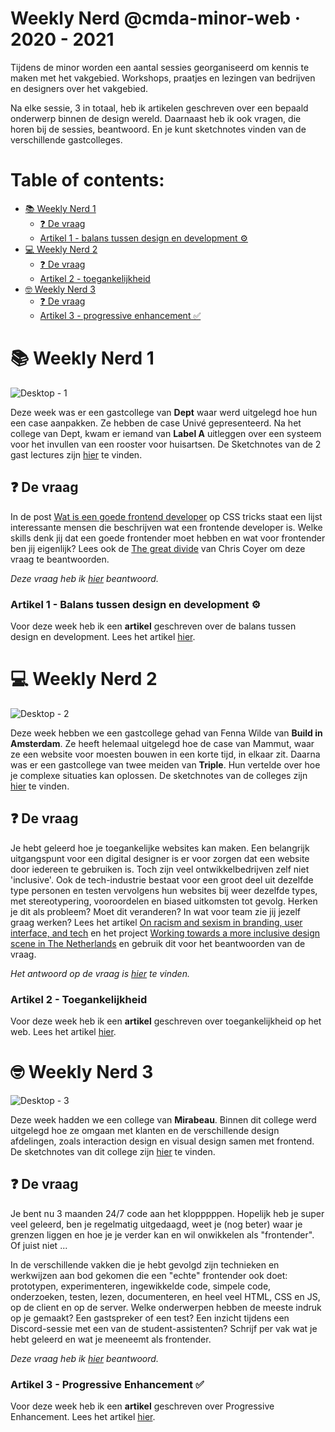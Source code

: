 # Weekly Nerd @cmda-minor-web · 2020 - 2021

Tijdens de minor worden een aantal sessies georganiseerd om kennis te maken met het vakgebied. 
Workshops, praatjes en lezingen van bedrijven en designers over het vakgebied. 

Na elke sessie, 3 in totaal, heb ik artikelen geschreven over een bepaald onderwerp binnen de design wereld. Daarnaast
heb ik ook vragen, die horen bij de sessies, beantwoord. En je kunt sketchnotes vinden van de verschillende gastcolleges. 

# Table of contents:

- [📚 Weekly Nerd 1](#-weekly-nerd-1)
  - [❓ De vraag](#-de-vraag)
  - [Artikel 1 - balans tussen design en development ⚙️](#artikel-1---balans-tussen-design-en-development-%EF%B8%8F)
- [💻 Weekly Nerd 2](#-weekly-nerd-2)
  - [❓ De vraag](#-de-vraag-1)
  - [Artikel 2 - toegankelijkheid](#artikel-2---toegankelijkheid)
- [🤓 Weekly Nerd 3](#-weekly-nerd-3)
  - [❓ De vraag](#-de-vraag-2)
  - [Artikel 3 - progressive enhancement ✅](#artikel-3---progressive-enhancement-)

# 📚 Weekly Nerd 1

![Desktop - 1](https://user-images.githubusercontent.com/60745348/120893584-52755980-c614-11eb-8c09-a7ce4b8f3b70.jpg)

Deze week was er een gastcollege van **Dept** waar werd uitgelegd hoe hun een case aanpakken. Ze hebben de case Univé gepresenteerd. Na het college van Dept, kwam er iemand van **Label A** uitleggen over een systeem voor het invullen van een rooster voor huisartsen. De Sketchnotes van de 2 gast lectures zijn [hier](https://github.com/sanneduinkerx/weekly-nerd-2021/wiki/WkN%231:-Sketchnotes-%F0%9F%93%9D) te vinden.

## ❓ De vraag 
In de post [Wat is een goede frontend developer](https://css-tricks.com/what-makes-a-good-front-end-developer/) op CSS tricks staat een lijst interessante mensen die beschrijven wat een frontende developer is. Welke skills denk jij dat een goede frontender moet hebben en wat voor frontender ben jij eigenlijk? Lees ook de [The great divide](https://css-tricks.com/the-great-divide/) van Chris Coyer om deze vraag te beantwoorden. 

*Deze vraag heb ik [hier](https://github.com/sanneduinkerx/weekly-nerd-2021/wiki/WkN%231:-De-vraag-%E2%9D%94) beantwoord.*

### Artikel 1 - Balans tussen design en development ⚙️
Voor deze week heb ik een **artikel** geschreven over de balans tussen design en development. Lees het artikel [hier](https://github.com/sanneduinkerx/weekly-nerd-2021/wiki/Het-balans-tussen-Design-en-Development,-en-waarom-dit-belangrijk-is.).


# 💻 Weekly Nerd 2

![Desktop - 2](https://user-images.githubusercontent.com/60745348/120893585-530df000-c614-11eb-9bd8-e7d029e1caac.jpg)

Deze week hebben we een gastcollege gehad van Fenna Wilde van **Build in Amsterdam**. Ze heeft helemaal uitgelegd hoe de case van Mammut, waar ze een website voor moesten bouwen in een korte tijd, in elkaar zit. Daarna was er een gastcollege van twee meiden van **Triple**. Hun vertelde over hoe je complexe situaties kan oplossen. De sketchnotes van de colleges zijn [hier](https://github.com/sanneduinkerx/weekly-nerd-2021/wiki/WkN%232:-Sketchnotes-%F0%9F%93%9D) te vinden.

## ❓ De vraag
Je hebt geleerd hoe je toegankelijke websites kan maken. Een belangrijk uitgangspunt voor een digital designer is er voor zorgen dat een website door iedereen te gebruiken is. Toch zijn veel ontwikkelbedrijven zelf niet 'inclusive'. Ook de tech-industrie bestaat voor een groot deel uit dezelfde type personen en testen vervolgens hun websites bij weer dezelfde types, met stereotypering, vooroordelen en biased uitkomsten tot gevolg. Herken je dit als probleem? Moet dit veranderen? In wat voor team zie jij jezelf graag werken? Lees het artikel [On racism and sexism in branding, user interface, and tech](https://uxdesign.cc/on-racism-and-sexism-in-branding-user-interface-and-tech-337f5ceb7ed5) en het project [Working towards a more inclusive design scene in The Netherlands](https://inclusief.design/) en gebruik dit voor het beantwoorden van de vraag.

*Het antwoord op de vraag is [hier](https://github.com/sanneduinkerx/weekly-nerd-2021/wiki/WkN%232:-de-vraag-%E2%9D%93) te vinden.*

### Artikel 2 - Toegankelijkheid
Voor deze week heb ik een **artikel** geschreven over toegankelijkheid op het web. Lees het artikel [hier](https://github.com/sanneduinkerx/weekly-nerd-2021/wiki/Waarom-focus-op-toegankelijkheid-belangrijk-is).

# 🤓 Weekly Nerd 3

![Desktop - 3](https://user-images.githubusercontent.com/60745348/120893586-53a68680-c614-11eb-9283-1639b03efba1.jpg)


Deze week hadden we een college van **Mirabeau**. Binnen dit college werd uitgelegd hoe ze omgaan met klanten en de verschillende design afdelingen, zoals interaction design en visual design samen met frontend. De sketchnotes van dit college zijn [hier](https://github.com/sanneduinkerx/weekly-nerd-2021/wiki/WkN%233:-Sketchnotes-%F0%9F%93%9D) te vinden.

## ❓ De vraag
Je bent nu 3 maanden 24/7 code aan het klopppppen. Hopelijk heb je super veel geleerd, ben je regelmatig uitgedaagd, weet je (nog beter) waar je grenzen liggen en hoe je je verder kan en wil onwikkelen als "frontender". Of juist niet ...

In de verschillende vakken die je hebt gevolgd zijn technieken en werkwijzen aan bod gekomen die een "echte" frontender ook doet: prototypen, experimenteren, ingewikkelde code, simpele code, onderzoeken, testen, lezen, documenteren, en heel veel HTML, CSS en JS, op de client en op de server. Welke onderwerpen hebben de meeste indruk op je gemaakt? Een gastspreker of een test? Een inzicht tijdens een Discord-sessie met een van de student-assistenten? Schrijf per vak wat je hebt geleerd en wat je meeneemt als frontender.

*Deze vraag heb ik [hier](https://github.com/sanneduinkerx/weekly-nerd-2021/wiki/WkN%233:De-vraag-%E2%9D%93) beantwoord.*

### Artikel 3 - Progressive Enhancement ✅
Voor deze week heb ik een **artikel** geschreven over Progressive Enhancement. Lees het artikel [hier](https://github.com/sanneduinkerx/weekly-nerd-2021/wiki/Progressive-Enhancement---Wat-is-het-en-waarom-is-het-belangrijk%3F).
